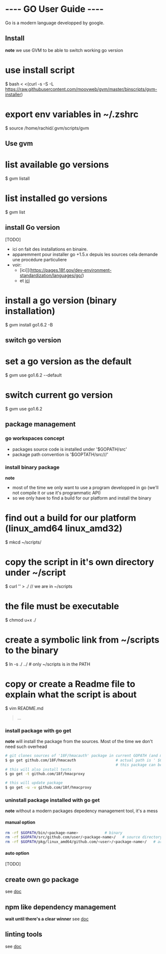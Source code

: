 ---- GO User Guide ----
====================

Go is a modern language developped by google.

Install
-------
**note** we use GVM to be able to switch working go version 

  # use install script
  $ bash < <(curl -s -S -L https://raw.githubusercontent.com/moovweb/gvm/master/binscripts/gvm-installer)         
  # export env variables in ~/.zshrc
  $ source /home/rachid/.gvm/scripts/gvm  

Use gvm 
-------

  # list available go versions
  $ gvm listall
  # list installed go versions
  $ gvm list


install Go version
------------------
[TODO]
  - ici on fait des installations en binaire. 
  - apparemment pour installer go +1.5.x depuis les sources cela demande une procédure particuliere
  - voir:
    + [ici]](https://pages.18f.gov/dev-environment-standardization/languages/go/)
    + et [ici](http://dairon.org/2016/02/21/setting-up-a-golang-dev-environment-on-ubuntu/)

  # install a go version  (binary installation)
  $ gvm install go1.6.2 -B     

switch go version
-------------------

  # set a go version as the default 
  $ gvm use go1.6.2 --default 

  # switch current go version
  $ gvm use go1.6.2 


package management
-----------------

### go workspaces concept
  - packages source code is installed under '$GOPATH/src'
  - package path convention is '$GOPTATH/src/<repository-server>/<user>/<package-name>'


### install binary package
**note** 
  - most of the time we only want to use a program developped in go (we'll not compile it or use it's programmatic API) 
  - so we only have to find a build for our platform and install the binary 

  # find out a build for our platform (linux_amd64 linux_amd32)
  $ mkcd ~/scripts/<package-name>
  # copy the script in it's own directory under ~/script
  $ curl '<build-url>' > ./<package-name>    // we are in ~/scripts 
  # the file must be executable
  $ chmod u+x ./<package-name>
  # create a symbolic link from ~/scripts to the binary
  $ ln -s ./<package-name> ../<package-name>              # only ~/scripts is in the PATH
  # copy or create a Readme file to explain what the script is about
  $ vim README.md
  > ...
  
### install package with go get 
**note** will install the package from the sources. Most of the time we don't need such overhead

  ```sh
  # git clones sources of '18F/hmacauth' package in current GOPATH (and managed its dependencies)
  $ go get github.com/18F/hmacauth                  # actual path is ' $GOPATH/src/github.com/18F/hmacauth '
                                                    # this package can be imported in go with `import "github/18F/hmacauth"`
  # this will also install tests 
  $ go get -t github.com/18f/hmacproxy              

  # this will update package
  $ go get -u -v github.com/18f/hmacproxy              
  ```

### uninstall package installed with go get
**note** without a modern packages depedency management tool, it's a mess

#### manual option

```sh
rm -rf $GOPATH/bin/<package-name>            # binary
rm -rf $GOPATH/src/github.com/user/<package-name>/   # source directory
rm -rf $GOPATH/pkg/linux_amd64/github.com/<user>/<package-name>/   # archives
```

#### auto option
[TODO]

create own go package
---------------------
see [doc](https://pages.18f.gov/dev-environment-standardization/languages/go/)


npm like dependency management
-----------------------------
**wait until there's a clear winner**
see [doc](https://pages.18f.gov/dev-environment-standardization/languages/go/)


linting tools
---------------
see [doc](https://pages.18f.gov/dev-environment-standardization/languages/go/)

